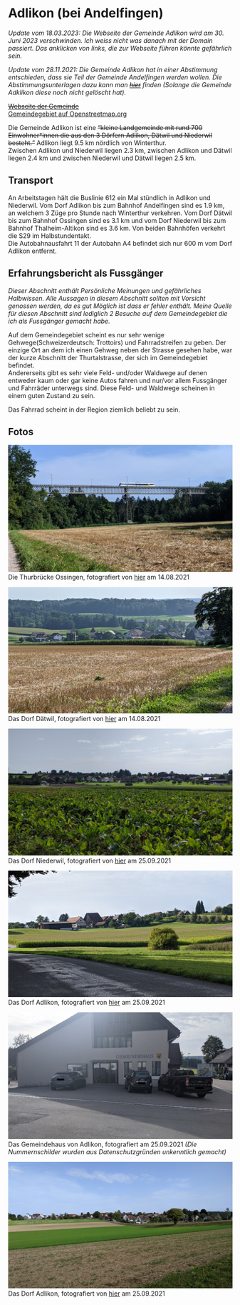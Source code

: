 # Adlikon (bei Andelfingen)

*Update vom 18.03.2023: Die Webseite der Gemeinde Adlikon wird am 30. Juni 2023 verschwinden. Ich weiss nicht was danach mit der Domain passiert. Das anklicken von links, die zur Webseite führen könnte gefährlich sein.*

*Update vom 28.11.2021: Die Gemeinde Adlikon hat in einer Abstimmung entschieden, dass sie Teil der Gemeinde Andelfingen werden wollen. Die Abstimmungsunterlagen dazu kann man ~~[hier](https://www.adlikon.ch/_docn/3362330/Beiblatt_Fusionsabstimmung.pdf)~~ finden (Solange die Gemeinde Adklikon diese noch nicht gelöscht hat).*

~~[Webseite der Gemeinde](https://www.adlikon.ch/)~~  
[Gemeindegebiet auf Openstreetmap.org](https://www.openstreetmap.org/relation/1682076)

Die Gemeinde Adlikon ist eine ~~<q cite="https://www.adlikon.ch/portrait_uebersicht">kleine Landgemeinde mit rund 700 Einwohner*innen die aus den 3 Dörfern Adlikon, Dätwil und Niederwil besteht.</q>~~ Adlikon liegt 9.5 km nördlich von Winterthur.  
Zwischen Adlikon und Niederwil liegen 2.3 km, zwischen Adlikon und Dätwil liegen 2.4 km und zwischen Niederwil und Dätwil liegen 2.5 km.

## Transport

An Arbeitstagen hält die Buslinie 612 ein Mal stündlich in Adlikon und Niederwil. Vom Dorf Adlikon bis zum Bahnhof Andelfingen sind es 1.9 km, an welchem 3 Züge pro Stunde nach Winterthur verkehren. Vom Dorf Dätwil bis zum Bahnhof Ossingen sind es 3.1 km und vom Dorf Niederwil bis zum Bahnhof Thalheim-Altikon sind es 3.6 km. Von beiden Bahnhöfen verkehrt die S29 im Halbstundentakt.  
Die Autobahnausfahrt 11 der Autobahn A4 befindet sich nur 600 m vom Dorf Adlikon entfernt.

## Erfahrungsbericht als Fussgänger

*Dieser Abschnitt enthält Persönliche Meinungen und gefährliches Halbwissen. Alle Aussagen in diesem Abschnitt sollten mit Vorsicht genossen werden, da es gut Möglich ist dass er fehler enthält. Meine Quelle für diesen Abschnitt sind lediglich 2 Besuche auf dem Gemeindegebiet die ich als Fussgänger gemacht habe.*

Auf dem Gemeindegebiet scheint es nur sehr wenige Gehwege(Schweizerdeutsch: Trottoirs) und Fahrradstreifen zu geben. Der einzige Ort an dem ich einen Gehweg neben der Strasse gesehen habe, war der kurze Abschnitt der Thurtalstrasse, der sich im Gemeindegebiet befindet.  
Andererseits gibt es sehr viele Feld- und/oder Waldwege auf denen entweder kaum oder gar keine Autos fahren und nur/vor allem Fussgänger und Fahrräder unterwegs sind. Diese Feld- und Waldwege scheinen in einem guten Zustand zu sein.

Das Fahrrad scheint in der Region ziemlich beliebt zu sein.

## Fotos

![Die Thurbrücke Ossingen](../../images/Adlikon_b_A/Thurbruecke_Ossingen.jpg)  
Die Thurbrücke Ossingen, fotografiert von [hier](https://www.openstreetmap.org/search?whereami=1&amp;query=47.60345%2C8.72081#map=19/47.60345/8.72081) am 14.08.2021

![Das Dorf Dätwil](../../images/Adlikon_b_A/Daetwil.jpg)  
Das Dorf Dätwil, fotografiert von [hier](https://www.openstreetmap.org/search?whereami=1&amp;query=47.60103%2C8.71749#map=17/47.60102/8.71749) am 14.08.2021

![Das Dorf Niederwil](../../images/Adlikon_b_A/Niederwil.jpg)  
Das Dorf Niederwil, fotografiert von [hier](https://www.openstreetmap.org/search?whereami=1&amp;query=47.58392%2C8.72056#map=19/47.58392/8.72056) am 25.09.2021

![Das Dorf Adlikon](../../images/Adlikon_b_A/Adlikon2.jpg)  
Das Dorf Adlikon, fotografiert von [hier](https://www.openstreetmap.org/search?whereami=1&amp;query=47.58138%2C8.70125#map=19/47.58138/8.70125) am 25.09.2021

![Das Gemeindehaus von Adlikon](../../images/Adlikon_b_A/Adlikon_Gemeindehaus.jpg)  
Das Gemeindehaus von Adlikon, fotografiert am 25.09.2021 *(Die Nummernschilder wurden aus Datenschutzgründen unkenntlich gemacht)*

![Das Dorf Adlikon](../../images/Adlikon_b_A/Adlikon3.jpg)  
Das Dorf Adlikon, fotografiert von [hier](https://www.openstreetmap.org/search?whereami=1&amp;query=47.58290%2C8.68542#map=18/47.58290/8.68542&amp;layers=N) am 25.09.2021
